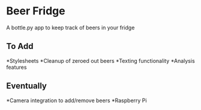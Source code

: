 # Beer Fridge #

A bottle.py app to keep track of beers in your fridge

## To Add ##

*Stylesheets
*Cleanup of zeroed out beers
*Texting functionality
*Analysis features

## Eventually ##
*Camera integration to add/remove beers
*Raspberry Pi